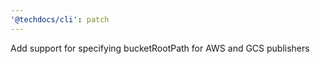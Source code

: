 ```yaml
---
'@techdocs/cli': patch
---
```


Add support for specifying bucketRootPath for AWS and GCS publishers
